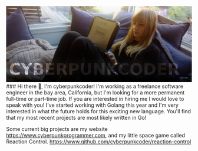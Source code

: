 <img src="banner.jpg">
### Hi there 👋, I'm cyberpunkcoder!
I'm working as a freelance software engineer in the bay area, California, but I'm looking for a more permanent full-time  or part-time job. If you are interested in hiring me I would love to speak with you! I've started working with Golang this year and I'm very interested in what the future holds for this exciting new language. You'll find that my most recent projects are most likely written in Go!

Some current big projects are my website https://www.cyberpunkprogrammer.com, and my little space game called Reaction Control. https://www.github.com/cyberpunkcoder/reaction-control

<!--
**cyberpunkcoder/cyberpunkcoder** is a ✨ _special_ ✨ repository because its `README.md` (this file) appears on your GitHub profile.

Here are some ideas to get you started:

- 🔭 I’m currently working on ...
- 🌱 I’m currently learning ...
- 👯 I’m looking to collaborate on ...
- 🤔 I’m looking for help with ...
- 💬 Ask me about ...
- 📫 How to reach me: ...
- 😄 Pronouns: ...
- ⚡ Fun fact: ...
-->
